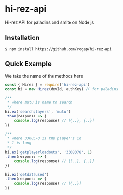# hi-rez-api
Hi-rez API for paladins and smite on Node js

## Installation

```
$ npm install https://github.com/rogap/hi-rez-api
```

## Quick Example

We take the name of the methods [here](https://docs.google.com/document/d/1OFS-3ocSx-1Rvg4afAnEHlT3917MAK_6eJTR6rzr-BM/edit#heading=h.fakdyhcc6v9q)

```js
const { Hirez } = require('hi-rez-api')
const hi = new Hirez(devId, authKey) // for paladins

/**
 * where mutu is name to search
 */
hi.ex('searchplayers', 'mutu')
.then(response => {
    console.log(response) // [{..}, {..}]
})

/**
 * where 3368378 is the player's id
 * 1 is lang
 */
hi.ex('getplayerloadouts', '3368378', 1)
.then(response => {
    console.log(response) // [{..}, {..}]
})

hi.ex('getdataused')
.then(response => {
    console.log(response) // [{..}]
})
```
